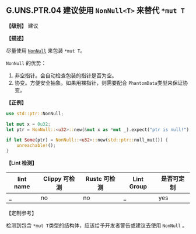 ## G.UNS.PTR.04  建议使用 `NonNull<T>` 来替代 `*mut T`

**【级别】** 建议

**【描述】**

尽量使用 [`NonNull`](https://doc.rust-lang.org/stable/std/ptr/struct.NonNull.html) 来包装 `*mut T`。

`NonNull` 的优势：

1. 非空指针。会自动检查包装的指针是否为空。
2. 协变。方便安全抽象。如果用裸指针，则需要配合 `PhantomData`类型来保证协变。

**【正例】**

```rust
use std::ptr::NonNull;

let mut x = 0u32;
let ptr = NonNull::<u32>::new(&mut x as *mut _).expect("ptr is null!");

if let Some(ptr) = NonNull::<u32>::new(std::ptr::null_mut()) {
    unreachable!();
}
```

**【Lint 检测】**

| lint name | Clippy 可检测 | Rustc 可检测 | Lint Group | 是否可定制 |
| --------- | ------------- | ------------ | ---------- | ---------- |
| _         | no            | no           | _          | yes        |

【定制参考】

检测到包含 `*mut T`类型的结构体，应该给予开发者警告或建议去使用 `NonNull` 。

